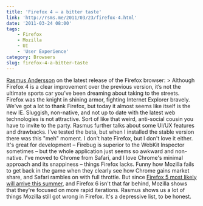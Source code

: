 ```yaml
---
title: 'Firefox 4 – a bitter taste'
link: 'http://rsms.me/2011/03/23/firefox-4.html'
date: '2011-03-24 08:00'
tags:
    - Firefox
    - Mozilla
    - UI
    - 'User Experience'
category: Browsers
slug: firefox-4-a-bitter-taste
---
```


[Rasmus Andersson](http://hunch.se) on the latest release of the Firefox browser: > Although Firefox 4 is a clear improvement over the previous version, it’s not the ultimate sports car you’ve been dreaming about taking to the streets.
Firefox was the knight in shining armor, fighting Internet Explorer bravely. We've got a lot to thank Firefox, but today it almost seems like itself is the new IE. Sluggish, non-native, and not up to date with the latest web technologies is not attractive. Sort of like that weird, anti-social cousin you have to invite to the party. Rasmus further talks about some UI/UX features and drawbacks. I've tested the beta, but when I installed the stable version there was this "meh" moment. I don't hate Firefox, but I don't love it either. It's great for development – Firebug is superior to the WebKit Inspector sometimes – but the whole application just seems so awkward and non-native. I've moved to Chrome from Safari, and I love Chrome's minimal approach and its snappiness – things Firefox lacks. Funny how Mozilla fails to get back in the game when they clearly see how Chrome gains market share, and Safari rambles on with full throttle. But since [Firefox 5 most likely will arrive this summer](http://www.conceivablytech.com/5342/products/firefox-5-gets-mid-2011-release-date), and Firefox 6 isn't that far behind, Mozilla shows that they're focused on more rapid iterations. Rasmus shows us a lot of things Mozilla still got wrong in Firefox. It's a depressive list, to be honest.
